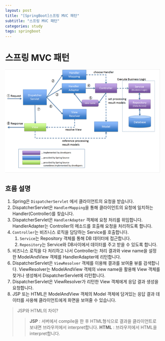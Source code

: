 ```yaml
---
layout: post
title: "[SpringBoot]스프링 MVC 패턴"
subtitle: "스프링 MVC 패턴"
categories: study
tags: springboot
---
```


# 스프링 MVC 패턴

![SpringMvcFlow.png](/assets/img/SpringMvcFlow.png)

## 흐름 설명

1. Spring은 `DispatcherServlet` 에서 클라이언트의 요청을 받습니다.
2. DispatcherServlet은 `HandlerMapping`을 통해 클라이언트의 요청에 일치하는 Handler(Controller)를 찾습니다.
3. DispatcherServlet은 `HandlerAdapter` 객체에 요청 처리를 위임합니다. HandlerAdapter는 Controller의 메소드를 호출해 요청을 처리하도록 합니다.
4. `Controller`는 비즈니스 로직을 담당하는 Service를 호출합니다.
   1. `Service`는 Repository 객체를 통해 DB 데이터에 접근합니다.
   2. `Repository`는 Service와 DB사이에서 데이터를 주고 받을 수 있도록 합니다.
5. 비즈니스 로직을 다 처리하고 나서 Controller는 처리 결과와 view name을 설정한 ModelAndView 객체를 HandlerAdapter에 리턴합니다.
6. DispatcherServlet은 `ViewResolver` 객체를 이용해 결과를 보여줄 뷰를 검색합니다. ViewResolver는 ModelAndView 객체의 view name을 활용해 View 객체를 찾거나 생성해서 DispatcherServlet에 리턴합니다.
7. DispatcherServlet은 ViewResolver가 리턴한 View 객체에게 응답 결과 생성을 요청합니다.
8. JSP 또는 HTML은 ModelAndView 객체의 Model 객체에 담겨있는 응답 결과 데이터를 사용해 클라이언트에게 화면을 보여줄 수 있습니다.

> JSP와 HTML의 차이?
>
> > **JSP** : 서버에서 compile을 한 후 HTML형식으로 결과을 클라이언트로 보내면 브라우저에서 interpret합니다.
> > **HTML** : 브라우저에서 HTML을 interpret합니다.
